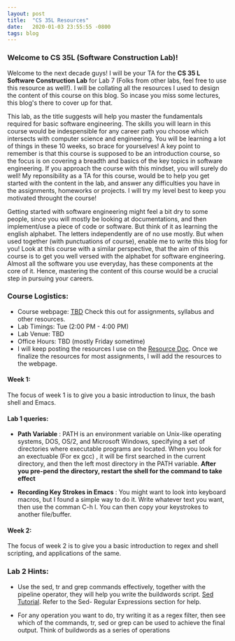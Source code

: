 ```yaml
---
layout: post
title:  "CS 35L Resources"
date:   2020-01-03 23:55:55 -0800
tags: blog
---
```


### Welcome to CS 35L (Software Construction Lab)! 

Welcome to the next decade guys! I will be your TA for the **CS 35 L Software Construction Lab** for Lab 7 (Folks from other labs, feel free to use this resource as well!). I will be collating all the resources I used to design the content of this course on this blog. So incase you miss some lectures, this blog's there to cover up for that. 

This lab, as the title suggests will help you master the fundamentals required for basic software engineering. The skills you will learn in this course would be indespensible for any career path you choose which intersects with computer science and engineering. You will be learning a lot of things in these 10 weeks, so brace for yourselves! A key point to remember is that this course is supposed to be an introduction course, so the focus is on covering a breadth and basics of the key topics in software engineering. If you approach the course with this mindset, you will surely do well! My reponsibility as a TA for this course, would be to help you get started with the content in the lab, and answer any difficulties you have in the assignments, homeworks or projects. I will try my level best to keep you motivated throught the course! 

Getting started with software engineering might feel a bit dry to some people, since you will mostly be looking at documentations, and then implement/use a piece of code or software. But think of it as learning the english alphabet. The letters independently are of no use mostly. But when used together (with punctuations of course), enable me to write this blog for you! Look at this course with a similar perspective, that the aim of this course is to get you well versed with the alphabet for software engineering. Almost all the software you use everyday, has these components at the core of it. Hence, mastering the content of this course would be a crucial step in pursuing your careers. 

### Course Logistics: 

* Course webpage: [TBD](https://web.cs.ucla.edu/classes/fall19/cs35L/) Check this out for assignments, syllabus and other resources.
* Lab Timings: Tue (2:00 PM - 4:00 PM)
* Lab Venue: TBD
* Office Hours: TBD (mostly Friday sometime)
* I will keep posting the resources I use on the [Resource Doc](https://docs.google.com/document/d/17EL1mngL9oJqdsLlAkdAKxvNWQrm4TWvjQ_PIAlftPY/edit). Once we finalize the resources for most assignments, I will add the resources to the webpage. 


#### **Week 1**:

The focus of week 1 is to give you a basic introduction to linux, the bash shell and Emacs. 

#### Lab 1 queries:
* **Path Variable** : PATH is an environment variable on Unix-like operating systems, DOS, OS/2, and Microsoft Windows, specifying a set of directories where executable programs are located. When you look for an exectuable (For ex gcc) , it will be first searched in the current directory, and then the left most directory in the PATH variable. **After you pre-pend the directory, restart the shell for the command to take effect**

* **Recording Key Strokes in Emacs** : You might want to look into keyboard macros, but I found a simple way to do it. Write whatever text you want, then use the comman C-h l. You can then copy your keystrokes to another file/buffer. 

#### **Week 2**:

The focus of week 2 is to give you a basic introduction to regex and shell scripting, and applications of the same.

### Lab 2 Hints:

* Use the sed, tr and grep commands effectively, together with the pipeline operator, they will help you write the buildwords script. [Sed Tutorial](https://www.tutorialspoint.com/sed/sed_workflow.htm). Refer to the Sed- Regular Expressions section for help. 

* For any operation you want to do, try writing it as a regex filter, then see which of the commands, tr, sed or grep can be used to achieve the final output. Think of buildwords as a series of operations










